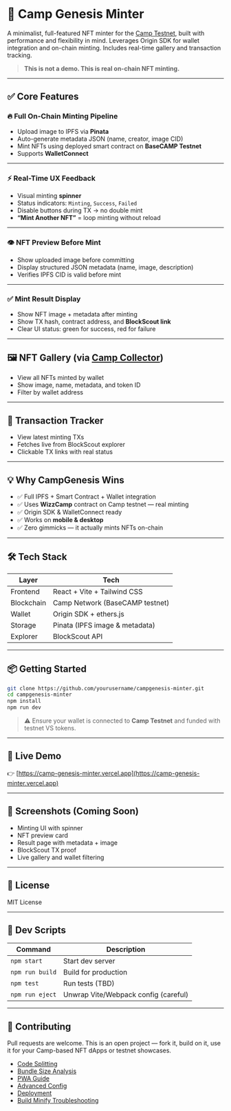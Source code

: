 # 🚀 Camp Genesis Minter

A minimalist, full-featured NFT minter for the [Camp Testnet](https://www.campnetwork.io), built with performance and flexibility in mind. Leverages Origin SDK for wallet integration and on-chain minting. Includes real-time gallery and transaction tracking.

> **This is not a demo. This is real on-chain NFT minting.**

---

## ✅ Core Features

### 🔥 Full On-Chain Minting Pipeline
- Upload image to IPFS via **Pinata**
- Auto-generate metadata JSON (name, creator, image CID)
- Mint NFTs using deployed smart contract on **BaseCAMP Testnet**
- Supports **WalletConnect**

---

### ⚡ Real-Time UX Feedback
- Visual minting **spinner**
- Status indicators: `Minting`, `Success`, `Failed`
- Disable buttons during TX → no double mint
- **“Mint Another NFT”** = loop minting without reload

---

### 👁 NFT Preview Before Mint
- Show uploaded image before committing
- Display structured JSON metadata (name, image, description)
- Verifies IPFS CID is valid before mint

---

### ✅ Mint Result Display
- Show NFT image + metadata after minting
- Show TX hash, contract address, and **BlockScout link**
- Clear UI status: green for success, red for failure

---

## 🖼 NFT Gallery (via [Camp Collector](https://camp-collector.vercel.app/))
- View all NFTs minted by wallet
- Show image, name, metadata, and token ID
- Filter by wallet address

---

## 📜 Transaction Tracker
- View latest minting TXs
- Fetches live from BlockScout explorer
- Clickable TX links with real status

---

## 💡 Why CampGenesis Wins

- ✅ Full IPFS + Smart Contract + Wallet integration
- ✅ Uses **WizzCamp** contract on Camp testnet — real minting
- ✅ Origin SDK & WalletConnect ready
- ✅ Works on **mobile & desktop**
- ✅ Zero gimmicks — it actually mints NFTs on-chain

---

## 🛠 Tech Stack

| Layer         | Tech                            |
|---------------|----------------------------------|
| Frontend      | React + Vite + Tailwind CSS     |
| Blockchain    | Camp Network (BaseCAMP testnet) |
| Wallet        | Origin SDK + ethers.js          |
| Storage       | Pinata (IPFS image & metadata)  |
| Explorer      | BlockScout API                  |

---

## 📦 Getting Started

```bash
git clone https://github.com/yourusername/campgenesis-minter.git
cd campgenesis-minter
npm install
npm run dev
```

> ⚠️ Ensure your wallet is connected to **Camp Testnet** and funded with testnet VS tokens.

---

## 📵 Live Demo

👉 [https://camp-genesis-minter.vercel.app](https://camp-genesis-minter.vercel.app)

---

## 📸 Screenshots (Coming Soon)
- Minting UI with spinner
- NFT preview card
- Result page with metadata + image
- BlockScout TX proof
- Live gallery and wallet filtering

---

## 📜 License

MIT License

---

## 🔧 Dev Scripts

| Command         | Description                          |
|-----------------|--------------------------------------|
| `npm start`     | Start dev server                     |
| `npm run build` | Build for production                 |
| `npm test`      | Run tests (TBD)                      |
| `npm run eject` | Unwrap Vite/Webpack config (careful) |

---

## 🤝 Contributing

Pull requests are welcome. This is an open project — fork it, build on it, use it for your Camp-based NFT dApps or testnet showcases.


- [Code Splitting](https://facebook.github.io/create-react-app/docs/code-splitting)
- [Bundle Size Analysis](https://facebook.github.io/create-react-app/docs/analyzing-the-bundle-size)
- [PWA Guide](https://facebook.github.io/create-react-app/docs/making-a-progressive-web-app)
- [Advanced Config](https://facebook.github.io/create-react-app/docs/advanced-configuration)
- [Deployment](https://facebook.github.io/create-react-app/docs/deployment)
- [Build Minify Troubleshooting](https://facebook.github.io/create-react-app/docs/troubleshooting#npm-run-build-fails-to-minify)
